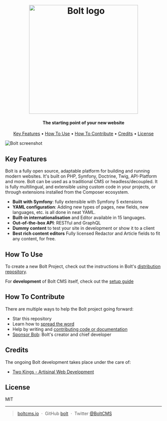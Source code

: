 
<h1 align="center">
  <br>
  <a href="https://boltcms.io/"><img src="https://boltcms.io/theme/boltcms-2021/img/logo.svg" alt="Bolt logo" width="350">
  <br>
  </a>
</h1>

<h4 align="center">The starting point of your new website</h4>

<p align="center">
  <a href="#key-features">Key Features</a> •
  <a href="#how-to-use">How To Use</a> •
  <a href="#how-to-contribute">How To Contribute</a> •
  <a href="#credits">Credits</a> •
  <a href="#license">License</a>
</p>

<img src="https://boltcms.io/files/homepage/2020/09/Schermafbeelding-2020-09-24-om-12-47-22.png" alt="Bolt screenshot" />

## Key Features

Bolt is a fully open source, adaptable platform for building and running modern websites. 
It's built on PHP, Symfony, Doctrine, Twig, API-Platform and more. Bolt can be used as a traditional 
CMS or headless/decoupled. It is fully multilingual, and extensible using custom code in your projects, 
or through extensions installed from the Composer ecosystem.

* **Built with Symfony**: fully extensible with Symfony 5 extensions
* **YAML configuration**: Adding new types of pages, new fields, new languages, etc. is all done in neat YAML.
* **Built-in internationalisation** and Editor available in 15 languages.
* **Out-of-the-box API**: RESTful and GraphQL
* **Dummy content** to test your site in development or show it to a client
* **Best rich content editors** Fully licensed Redactor and Article fields to fit any content, for free.

## How To Use

To create a new Bolt Project, check out the instructions in Bolt's
[distribution repository](https://github.com/bolt/project/).

For **development** of Bolt CMS itself, check out the [setup guide](./SETUP.md)

## How To Contribute

There are multiple ways to help the Bolt project going forward:

* Star this repository
* Learn how to [spread the word](https://docs.bolt.cm/other/contributing)
* Help by writing and [contributing code or documentation](https://docs.bolt.cm/other/contributing)
* [Sponsor Bob](https://github.com/sponsors/bobdenotter): Bolt's creator and chief developer


## Credits

The ongoing Bolt development takes place under the care of:

- [Two Kings - Artisinal Web Development](https://www.twokings.nl/)

## License

MIT

---

> [boltcms.io](https://boltcms.io) &nbsp;&middot;&nbsp;
> GitHub [bolt](https://github.com/bolt) &nbsp;&middot;&nbsp;
> Twitter [@BoltCMS](https://twitter.com/BoltCMS)
